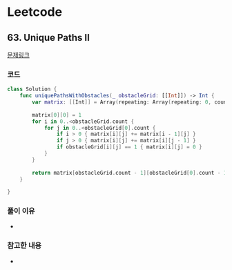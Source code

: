 # Leetcode

## 63. Unique Paths II


[문제링크](https://leetcode.com/problems/unique-paths-ii/)



### 코드

```swift
class Solution {
    func uniquePathsWithObstacles(_ obstacleGrid: [[Int]]) -> Int {
        var matrix: [[Int]] = Array(repeating: Array(repeating: 0, count: obstacleGrid[0].count), count: obstacleGrid.count)
        
        matrix[0][0] = 1
        for i in 0..<obstacleGrid.count {
            for j in 0..<obstacleGrid[0].count {
                if i > 0 { matrix[i][j] += matrix[i - 1][j] }
                if j > 0 { matrix[i][j] += matrix[i][j - 1] }
                if obstacleGrid[i][j] == 1 { matrix[i][j] = 0 }
            }
        }
        
        return matrix[obstacleGrid.count - 1][obstacleGrid[0].count - 1]
    }
    
}
```

### 풀이 이유
-

### 참고한 내용
- 